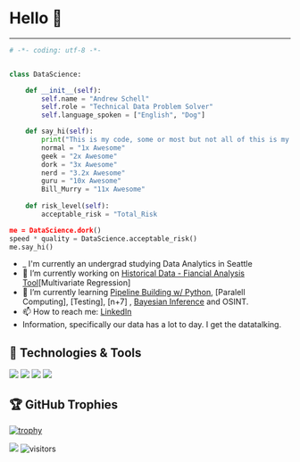 # Hello 👋 

<hr>

```python
# -*- coding: utf-8 -*-


class DataScience:

    def __init__(self):
        self.name = "Andrew Schell"
        self.role = "Technical Data Problem Solver"
        self.language_spoken = ["English", "Dog"]

    def say_hi(self):
        print("This is my code, some or most but not all of this is my idea.")
        normal = "1x Awesome"
        geek = "2x Awesome"
        dork = "3x Awesome"
        nerd = "3.2x Awesome"
        guru = "10x Awesome"
        Bill_Murry = "11x Awesome"
    
    def risk_level(self):
        acceptable_risk = "Total_Risk

me = DataScience.dork()
speed * quality = DataScience.acceptable_risk()
me.say_hi()
```

- _  I'm currently an undergrad studying Data Analytics in Seattle
- 🔭 I’m currently working on [Historical Data - Fiancial Analysis Tool](https://github.com/yahoo_finance_Sp500_scrape)[Multivariate Regression]
- 🌱 I’m currently learning [Pipeline Building w/ Python](https://github.com/datatalking/Mastering_Large_Datasets), [Paralell Computing], [Testing], [n+7] , [Bayesian Inference](https://github.com/ipshitag/Probabilistic-Programming-and-Bayesian-Methods-for-Hackers) and OSINT.
- 📫 How to reach me: [LinkedIn](https://www.linkedin.com/in/andrewschell/) 
- Information, specifically our data has a lot to day. I get the datatalking.


## 🔧 Technologies & Tools

![](https://img.shields.io/badge/Code-Python-informational?style=flat&logo=python&logoColor=white&color=6aa6f8)
![](https://img.shields.io/badge/Code-R-informational?style=flat&logo=R&logoColor=white&color=6aa6f8)
![](https://img.shields.io/badge/Editor-PyCharm-informational?style=flat&logo=PyCharm-code&logoColor=white&color=6aa6f8)
![](https://img.shields.io/badge/Editor-Jupyter-informational?style=flat&logo=Jupyter-code&logoColor=white&color=6aa6f8)

<!-- ## &#x1f4c8; GitHub Stats

<a href="https://github.com/Zhenye-Na/Zhenye-Na">
  <img align="center" src="https://github-readme-stats.vercel.app/api/top-langs/?username=ipshitag&title_color=6aa6f8&text_color=8a919a&icon_color=6aa6f8" alt="datatalking's GitHub Stats" />
</a>

<a href="https://github.com/Zhenye-Na/Zhenye-Na">
  <img align="center" src="https://github-readme-stats.vercel.app/api?username=ipshitag&show_icons=true&line_height=27&count_private=true&title_color=6aa6f8&text_color=8a919a&icon_color=6aa6f8" alt="Ipshita's GitHub Stats" />
</a> -->


## 🏆 GitHub Trophies

[![trophy](https://github-profile-trophy.vercel.app/?username=ipshitag&column=7)](https://github.com/ryo-ma/github-profile-trophy)

![](https://img.shields.io/github/stars/ipshitag?affiliations=OWNER&style=social) ![visitors](https://visitor-badge.laobi.icu/badge?page_id=ipshitag.ipshitag)
